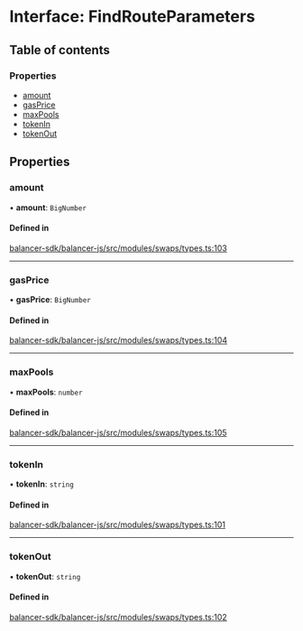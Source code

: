 # Interface: FindRouteParameters

## Table of contents

### Properties

- [amount](FindRouteParameters.md#amount)
- [gasPrice](FindRouteParameters.md#gasprice)
- [maxPools](FindRouteParameters.md#maxpools)
- [tokenIn](FindRouteParameters.md#tokenin)
- [tokenOut](FindRouteParameters.md#tokenout)

## Properties

### amount

• **amount**: `BigNumber`

#### Defined in

[balancer-sdk/balancer-js/src/modules/swaps/types.ts:103](https://github.com/balancer-labs/balancer-sdk/blob/c094037b/balancer-js/src/modules/swaps/types.ts#L103)

___

### gasPrice

• **gasPrice**: `BigNumber`

#### Defined in

[balancer-sdk/balancer-js/src/modules/swaps/types.ts:104](https://github.com/balancer-labs/balancer-sdk/blob/c094037b/balancer-js/src/modules/swaps/types.ts#L104)

___

### maxPools

• **maxPools**: `number`

#### Defined in

[balancer-sdk/balancer-js/src/modules/swaps/types.ts:105](https://github.com/balancer-labs/balancer-sdk/blob/c094037b/balancer-js/src/modules/swaps/types.ts#L105)

___

### tokenIn

• **tokenIn**: `string`

#### Defined in

[balancer-sdk/balancer-js/src/modules/swaps/types.ts:101](https://github.com/balancer-labs/balancer-sdk/blob/c094037b/balancer-js/src/modules/swaps/types.ts#L101)

___

### tokenOut

• **tokenOut**: `string`

#### Defined in

[balancer-sdk/balancer-js/src/modules/swaps/types.ts:102](https://github.com/balancer-labs/balancer-sdk/blob/c094037b/balancer-js/src/modules/swaps/types.ts#L102)
